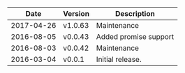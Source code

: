 | Date        | Version | Description |
| ----------- | ------- | ----------- |
| 2017-04-26  | v1.0.63 | Maintenance |
| 2016-08-05  | v0.0.43 | Added promise support |
| 2016-08-03  | v0.0.42 | Maintenance |
| 2016-03-04  | v0.0.1  | Initial release. |
